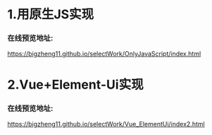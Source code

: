 1.用原生JS实现
=============

### 在线预览地址:
https://bigzheng11.github.io/selectWork/OnlyJavaScript/index.html


2.Vue+Element-Ui实现
====================

### 在线预览地址:
https://bigzheng11.github.io/selectWork/Vue_ElementUi/index2.html
